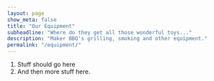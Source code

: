 ```yaml
---
layout: page
show_meta: false
title: "Our Equipment"
subheadline: "Where do they get all those wonderful toys..."
description: "Maker BBQ's grilling, smoking and other equipment."
permalink: "/equipment/"
---
```

1. Stuff should go here
1. And then more stuff here.
